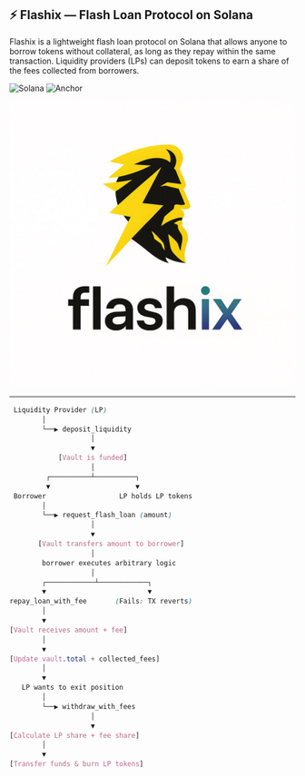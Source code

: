 ## ⚡ Flashix — Flash Loan Protocol on Solana

Flashix is a lightweight flash loan protocol on Solana that allows anyone to borrow tokens without collateral, as long as they repay within the same transaction. Liquidity providers (LPs) can deposit tokens to earn a share of the fees collected from borrowers.

![Solana](https://img.shields.io/badge/Solana-Devnet-3ECF8E?logo=solana&logoColor=white)
![Anchor](https://img.shields.io/badge/Anchor-Framework-blueviolet)



<div align="center">
  <img src="./flashixlogo.jpg" alt="Banner" width="600"/>
</div>

---

```scss
 Liquidity Provider (LP)
        │
        └──▶ deposit_liquidity
                    │
                    ▼
            [Vault is funded]
                    │
         ┌──────────┴──────────┐
         ▼                     ▼
 Borrower                  LP holds LP tokens
        │
        └──▶ request_flash_loan (amount)
                    │
                    ▼
       [Vault transfers amount to borrower]
                    │
        borrower executes arbitrary logic
                    │
        ┌────────────┴────────────┐
        ▼                         ▼
repay_loan_with_fee       (Fails: TX reverts)
        │
        ▼
[Vault receives amount + fee]
        │
        ▼
[Update vault.total + collected_fees]
        │
        ▼
   LP wants to exit position
        │
        └──▶ withdraw_with_fees
                    │
                    ▼
[Calculate LP share + fee share]
        │
        ▼
[Transfer funds & burn LP tokens]
```
